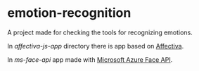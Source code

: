# emotion-recognition
A project made for checking the tools for recognizing emotions.

In *affectiva-js-app* directory there is app based on [Affectiva](https://www.affectiva.com/).

In *ms-face-api* app made with [Microsoft Azure Face API](https://azure.microsoft.com/pl-pl/services/cognitive-services/face/).
